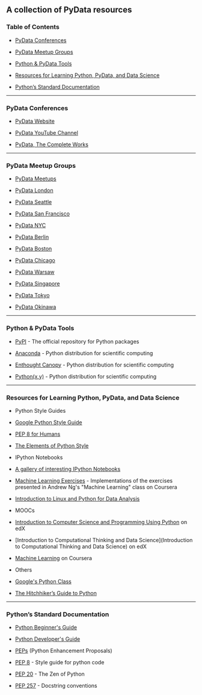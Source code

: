 ## A collection of PyData resources

### Table of Contents

- [PyData Conferences](#conferences)

- [PyData Meetup Groups](#groups)

- [Python & PyData Tools](#tools)

- [Resources for Learning Python, PyData, and Data Science](#resources)

- [Python’s Standard Documentation](#documentation)

---

### <a name="conferences"> PyData Conferences

- [PyData Website](http://pydata.org/)

- [PyData YouTube Channel](https://www.youtube.com/user/PyDataTV)

- [PyData, The Complete Works](https://github.com/DataTau/datascience-anthology-pydata)

---

### <a name="groups"> PyData Meetup Groups

- [PyData Meetups](http://www.meetup.com/pro/PyData/)

- [PyData London](http://www.meetup.com/PyData-London-Meetup/)

- [PyData Seattle](http://www.meetup.com/PyData-Seattle/)

- [PyData San Francisco](http://www.meetup.com/San-Francisco-PyData/)

- [PyData NYC](http://www.meetup.com/PyDataNYC/)

- [PyData Berlin](http://www.meetup.com/PyData-Berlin/)

- [PyData Boston](http://www.meetup.com/PyData-Boston/)

- [PyData Chicago](http://www.meetup.com/PyData-Chicago/)

- [PyData Warsaw](http://www.meetup.com/PyData-Warsaw/)

- [PyData Singapore](https://www.facebook.com/groups/pydatasg)

- [PyData Tokyo](http://pydatatokyo.connpass.com/)

- [PyData Okinawa](http://pydataokinawa.connpass.com/)

---

### <a name="tools"> Python & PyData Tools

- [PyPI](https://pypi.python.org/pypi) - The official repository for Python packages

- [Anaconda](https://store.continuum.io/cshop/anaconda/) - Python distribution for scientific computing

- [Enthought Canopy](https://www.enthought.com/products/canopy/) - Python distribution for scientific computing

- [Python(x,y)](https://code.google.com/p/pythonxy/) - Python distribution for scientific computing

---

### <a name="resources"> Resources for Learning Python, PyData, and Data Science

- Python Style Guides

 - [Google Python Style Guide](https://google-styleguide.googlecode.com/svn/trunk/pyguide.html)

 - [PEP 8 for Humans](http://pep8.org/)

 - [The Elements of Python Style](https://github.com/amontalenti/elements-of-python-style)

- IPython Notebooks

 - [A gallery of interesting IPython Notebooks](https://github.com/ipython/ipython/wiki/A-gallery-of-interesting-IPython-Notebooks)

 - [Machine Learning Exercises](https://github.com/jdwittenauer/ipython-notebooks#machine-learning-exercises) - Implementations of the exercises presented in Andrew Ng's "Machine Learning" class on Coursera

 - [Introduction to Linux and Python for Data Analysis](https://github.com/ResearchComputing/Meetup-Fall-2013)


- MOOCs

 - [Introduction to Computer Science and Programming Using Python](https://www.edx.org/course/introduction-computer-science-mitx-6-00-1x7) on edX

 - [Introduction to Computational Thinking and Data Science](Introduction to Computational Thinking and Data Science) on edX

 - [Machine Learning](https://www.coursera.org/learn/machine-learning) on Coursera

- Others

 - [Google's Python Class](https://developers.google.com/edu/python/)

 - [The Hitchhiker’s Guide to Python](http://docs.python-guide.org/en/)

---

### <a name="documentation"> Python’s Standard Documentation

- [Python Beginner's Guide](https://wiki.python.org/moin/BeginnersGuide)

- [Python Developer's Guide](https://docs.python.org/devguide/)

- [PEPs](https://www.python.org/dev/peps/) (Python Enhancement Proposals)

 - [PEP 8](https://www.python.org/dev/peps/pep-0008/) - Style guide for python code

 - [PEP 20](https://www.python.org/dev/peps/pep-0020/) - The Zen of Python

 - [PEP 257](https://www.python.org/dev/peps/pep-0257/) - Docstring conventions
